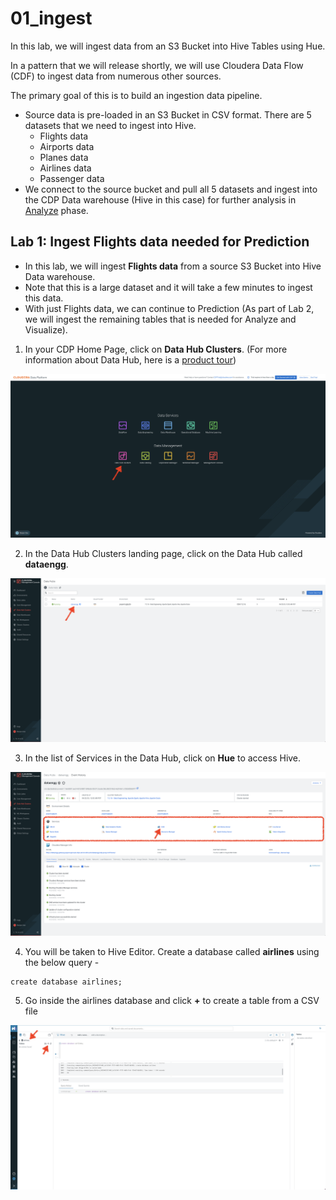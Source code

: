 # 01_ingest

In this lab, we will ingest data from an S3 Bucket into Hive Tables using Hue. 

In a pattern that we will release shortly, we will use Cloudera Data Flow (CDF) to ingest data from numerous other sources. 

The primary goal of this is to build an ingestion data pipeline.
- Source data is pre-loaded in an S3 Bucket in CSV format. There are 5 datasets that we need to ingest into Hive.
    - Flights data
    - Airports data
    - Planes data
    - Airlines data
    - Passenger data
- We connect to the source bucket and pull all 5 datasets and ingest into the CDP Data warehouse (Hive in this case) for further analysis in [Analyze](02_analyze.md) phase.

## Lab 1: Ingest Flights data needed for Prediction

- In this lab, we will ingest **Flights data** from a source S3 Bucket into Hive Data warehouse. 
- Note that this is a large dataset and it will take a few minutes to ingest this data. 
- With just Flights data, we can continue to Prediction (As part of Lab 2, we will ingest the remaining tables that is needed for Analyze and Visualize).

1. In your CDP Home Page, click on **Data Hub Clusters**. (For more information about Data Hub, here is a [product tour](https://www.cloudera.com/products/data-hub/cdp-tour-data-hub.html))

![Screen_Shot_2023_04_23_at_2_27_29_PM.png](images/Screen_Shot_2023_04_23_at_2_27_29_PM.png)

2. In the Data Hub Clusters landing page, click on the Data Hub called **dataengg**. 

![Screen_Shot_2023_04_23_at_2_28_05_PM.png](images/Screen_Shot_2023_04_23_at_2_28_05_PM.png)

3. In the list of Services in the Data Hub, click on **Hue** to access Hive.

![Screen_Shot_2023_04_23_at_2_28_36_PM.png](images/Screen_Shot_2023_04_23_at_2_28_36_PM.png)

4. You will be taken to Hive Editor. Create a database called **airlines** using the below query - 

```
create database airlines;
```
5. Go inside the airlines database and click **+** to create a table from a CSV file

![Screen_Shot_2023_04_23_at_2_35_16_PM.png](images/Screen_Shot_2023_04_23_at_2_35_16_PM.png)
